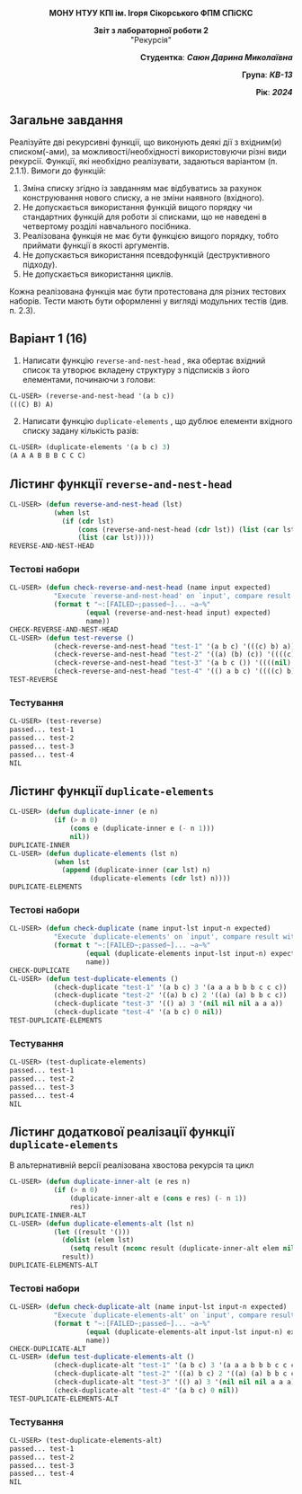 <p align="center"><b>МОНУ НТУУ КПІ ім. Ігоря Сікорського ФПМ СПіСКС</b></p>
<p align="center">
<b>Звіт з лабораторної роботи 2</b><br/>
"Рекурсія"
</p>
<p align="right">
    <strong>Студентка</strong>: <em><strong>Саюн Дарина Миколаївна</strong></em>
</p>
<p align="right">
    <strong>Група</strong>: <em><strong>КВ-13</strong></em>
</p>
<p align="right">
    <strong>Рік</strong>: <em><strong>2024</strong></em>
</p>

## Загальне завдання

Реалізуйте дві рекурсивні функції, що виконують деякі дії з вхідним(и) списком(-ами), за можливості/необхідності використовуючи різні види рекурсії. Функції, які необхідно реалізувати, задаються варіантом (п. 2.1.1).
Вимоги до функцій:
1. Зміна списку згідно із завданням має відбуватись за рахунок конструювання нового списку, а не зміни наявного (вхідного).
2. Не допускається використання функцій вищого порядку чи стандартних функцій для роботи зі списками, що не наведені в четвертому розділі навчального посібника.
3. Реалізована функція не має бути функцією вищого порядку, тобто приймати функції в якості аргументів.
4. Не допускається використання псевдофункцій (деструктивного підходу).
5. Не допускається використання циклів. 

Кожна реалізована функція має бути протестована для різних тестових наборів. Тести мають бути оформленні у вигляді модульних тестів (див. п. 2.3).

## Варіант 1 (16)
1. Написати функцію `reverse-and-nest-head` , яка обертає вхідний список та утворює вкладeну структуру з підсписків з його елементами, починаючи з голови:
```lisp
CL-USER> (reverse-and-nest-head '(a b c))
(((C) B) A)
```
2. Написати функцію `duplicate-elements` , що дублює елементи вхідного списку задану кількість разів:
```lisp
CL-USER> (duplicate-elements '(a b c) 3)
(A A A B B B C C C)
```

## Лістинг функції `reverse-and-nest-head`
```lisp
CL-USER> (defun reverse-and-nest-head (lst)
           (when lst
             (if (cdr lst)
                 (cons (reverse-and-nest-head (cdr lst)) (list (car lst)))
                 (list (car lst)))))
REVERSE-AND-NEST-HEAD
```
### Тестові набори
```lisp
CL-USER> (defun check-reverse-and-nest-head (name input expected)
           "Execute `reverse-and-nest-head' on `input', compare result with `expected' and print comparison status"
           (format t "~:[FAILED~;passed~]... ~a~%" 
                   (equal (reverse-and-nest-head input) expected) 
                   name))
CHECK-REVERSE-AND-NEST-HEAD
CL-USER> (defun test-reverse ()
           (check-reverse-and-nest-head "test-1" '(a b c) '(((c) b) a))
           (check-reverse-and-nest-head "test-2" '((a) (b) (c)) '((((c)) (b)) (a)))
           (check-reverse-and-nest-head "test-3" '(a b c ()) '((((nil) c) b) a))
           (check-reverse-and-nest-head "test-4" '(() a b c) '((((c) b) a) nil)))
TEST-REVERSE
```
### Тестування
```lisp
CL-USER> (test-reverse)
passed... test-1
passed... test-2
passed... test-3
passed... test-4
NIL
```

## Лістинг функції `duplicate-elements`
```lisp
CL-USER> (defun duplicate-inner (e n)
           (if (> n 0)
               (cons e (duplicate-inner e (- n 1)))
               nil))
DUPLICATE-INNER
CL-USER> (defun duplicate-elements (lst n)
           (when lst
             (append (duplicate-inner (car lst) n)
                    (duplicate-elements (cdr lst) n))))
DUPLICATE-ELEMENTS
```

### Тестові набори
```lisp
CL-USER> (defun check-duplicate (name input-lst input-n expected) 
           "Execute `duplicate-elements' on `input', compare result with `expected' and print comparison status" 
           (format t "~:[FAILED~;passed~]... ~a~%" 
                   (equal (duplicate-elements input-lst input-n) expected) 
                   name))
CHECK-DUPLICATE
CL-USER> (defun test-duplicate-elements ()
           (check-duplicate "test-1" '(a b c) 3 '(a a a b b b c c c))
           (check-duplicate "test-2" '((a) b c) 2 '((a) (a) b b c c))
           (check-duplicate "test-3" '(() a) 3 '(nil nil nil a a a))
           (check-duplicate "test-4" '(a b c) 0 nil))
TEST-DUPLICATE-ELEMENTS
```

### Тестування
```lisp
CL-USER> (test-duplicate-elements)
passed... test-1
passed... test-2
passed... test-3
passed... test-4
NIL
```

## Лістинг додаткової реалізації функції `duplicate-elements`
В альтернативній версії реалізована хвостова рекурсія та цикл
```lisp
CL-USER> (defun duplicate-inner-alt (e res n) 
           (if (> n 0)
               (duplicate-inner-alt e (cons e res) (- n 1))
               res))
DUPLICATE-INNER-ALT
CL-USER> (defun duplicate-elements-alt (lst n)
           (let ((result '()))  
             (dolist (elem lst) 
               (setq result (nconc result (duplicate-inner-alt elem nil n)))) 
             result))
DUPLICATE-ELEMENTS-ALT
```

### Тестові набори
```lisp
CL-USER> (defun check-duplicate-alt (name input-lst input-n expected) 
           "Execute `duplicate-elements-alt' on `input', compare result with `expected' and print comparison status" 
           (format t "~:[FAILED~;passed~]... ~a~%" 
                   (equal (duplicate-elements-alt input-lst input-n) expected) 
                   name))
CHECK-DUPLICATE-ALT
CL-USER> (defun test-duplicate-elements-alt ()
           (check-duplicate-alt "test-1" '(a b c) 3 '(a a a b b b c c c))
           (check-duplicate-alt "test-2" '((a) b c) 2 '((a) (a) b b c c))
           (check-duplicate-alt "test-3" '(() a) 3 '(nil nil nil a a a))
           (check-duplicate-alt "test-4" '(a b c) 0 nil))
TEST-DUPLICATE-ELEMENTS-ALT
```

### Тестування
```lisp
CL-USER> (test-duplicate-elements-alt)
passed... test-1
passed... test-2
passed... test-3
passed... test-4
NIL
```

